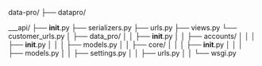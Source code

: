 data-pro/
├── datapro/


___api/
        ├── __init__.py
        ├── serializers.py
        ├── urls.py
        ├── views.py
        └── customer_urls.py
│   ├── data_pro/
│   │   ├── __init__.py
│   │   ├── accounts/
│   │   │   ├── __init__.py
│   │   │   ├── models.py
│   │   ├── core/
│   │   │   ├── __init__.py
│   │   │   ├── models.py
│   │   ├── settings.py
│   │   ├── urls.py
│   │   └── wsgi.py
